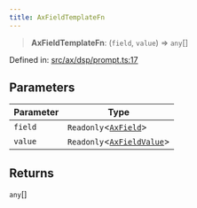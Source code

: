 ```yaml
---
title: AxFieldTemplateFn
---
```


> **AxFieldTemplateFn**: (`field`, `value`) => `any`[]

Defined in: [src/ax/dsp/prompt.ts:17](#apidocs/httpsgithubcomax-llmaxblob3b79ada8d723949fcd8a76c2b6f48cf69d8394f8srcaxdspprompttsl17)

## Parameters

| Parameter | Type |
| ------ | ------ |
| `field` | `Readonly`\<[`AxField`](#apidocs/interfaceaxfield)\> |
| `value` | `Readonly`\<[`AxFieldValue`](#apidocs/typealiasaxfieldvalue)\> |

## Returns

`any`[]
